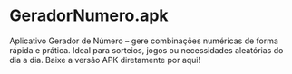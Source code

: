# GeradorNumero.apk
Aplicativo Gerador de Número – gere combinações numéricas de forma rápida e prática. Ideal para sorteios, jogos ou necessidades aleatórias do dia a dia. Baixe a versão APK diretamente por aqui!
